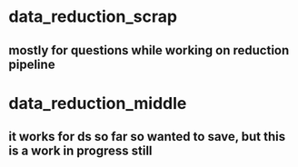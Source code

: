 # data_reduction_scrap
## mostly for questions while working on reduction pipeline
# data_reduction_middle
## it works for ds so far so wanted to save, but this is a work in progress still
